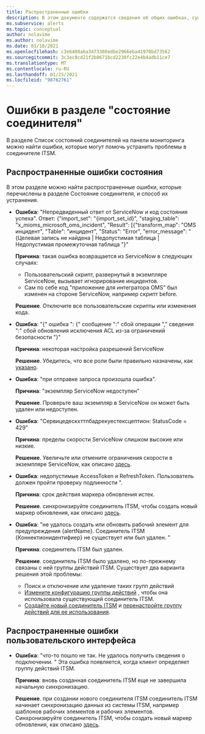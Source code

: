 ```yaml
---
title: Распространенные ошибки
description: В этом документе содержатся сведения об общих ошибках, существующих на панели мониторинга.
ms.subservice: alerts
ms.topic: conceptual
author: nolavime
ms.author: nolavime
ms.date: 01/18/2021
ms.openlocfilehash: c3e6408a6a3473380edbe2966eba41970bd73562
ms.sourcegitcommit: 3c3ec8cd21f2b0671bcd2230fc22e4b4adb11ce7
ms.translationtype: MT
ms.contentlocale: ru-RU
ms.lasthandoff: 01/25/2021
ms.locfileid: "98762761"
---
```

# <a name="errors-in-the-connector-status-section"></a>Ошибки в разделе "состояние соединителя"

В разделе Список состояний соединителей на панели мониторинга можно найти ошибки, которые могут помочь устранить проблемы в соединителе ITSM.

## <a name="status-common-errors"></a>Распространенные ошибки состояния

В этом разделе можно найти распространенные ошибки, которые перечислены в разделе Состояние соединителя, и способ их устранения.

* **Ошибка**: "Непредвиденный ответ от ServiceNow и код состояния успеха". Ответ: {"import_set": "{import_set_id}", "staging_table": "x_mioms_microsoft_oms_incident", "Result": [{"transform_map": "OMS инцидент", "Table": "инцидент", "Status": "Error", "error_message": "{Целевая запись не найдена | Недопустимая таблица | Недопустимая промежуточная таблица "}"

    **Причина**: такая ошибка возвращается из ServiceNow в следующих случаях:
  * Пользовательский скрипт, развернутый в экземпляре ServiceNow, вызывает игнорирование инцидентов.
  * Сам по себе код "приложение для интегратора OMS" был изменен на стороне ServiceNow, например скрипт before.

  **Решение**. Отключите все пользовательские скрипты или изменения кода.

* **Ошибка**: "{" ошибка ": {" сообщение ":" сбой операции "," сведения ":" сбой обновления исключения ACL из-за ограничений безопасности "}"

    **Причина**: некоторая настройка разрешений ServiceNow

    **Решение**. Убедитесь, что все роли были правильно назначены, как [указано](itsmc-connections-servicenow.md#install-the-user-app-and-create-the-user-role).

* **Ошибка**: "при отправке запроса произошла ошибка".

    **Причина**: "экземпляр ServiceNow недоступен"

    **Решение**. Проверьте ваш экземпляр в ServiceNow он может быть удален или недоступен.

* **Ошибка**: "Сервицедескхттпбадрекуестексцептион: StatusCode = 429"

    **Причина**: пределы скорости ServiceNow слишком высокие или низкие.

    **Решение**. Увеличьте или отмените ограничения скорости в экземпляре ServiceNow, как описано [здесь](https://docs.servicenow.com/bundle/london-application-development/page/integrate/inbound-rest/task/investigate-rate-limit-violations.html).

* **Ошибка**: недопустимые AccessToken и RefreshToken. Пользователь должен пройти проверку подлинности ".

    **Причина**: срок действия маркера обновления истек.

    **Решение**. синхронизируйте соединитель ITSM, чтобы создать новый маркер обновления, как описано [здесь](./itsmc-resync-servicenow.md).

* **Ошибка**: "не удалось создать или обновить рабочий элемент для предупреждения {alertName}. Соединитель ITSM {Коннектионидентифиер} не существует или был удален. "

    **Причина**: соединитель ITSM был удален.

    **Решение**. соединитель ITSM было удалено, но по-прежнему связаны с ней группы действий ITSM. Существует два варианта решения этой проблемы:
  * Поиск и отключение или удаление таких групп действий
  * [Измените конфигурацию группы действий](./itsmc-definition.md#create-itsm-work-items-from-azure-alerts) , чтобы она использовала существующий соединитель ITSM.
  * [Создайте новый соединитель ITSM](./itsmc-definition.md#create-an-itsm-connection) и [перенастройте группу действий для ее использования](itsmc-definition.md#create-itsm-work-items-from-azure-alerts).

## <a name="ui-common-errors"></a>Распространенные ошибки пользовательского интерфейса

* **Ошибка**: "что-то пошло не так. Не удалось получить сведения о подключении. " Эта ошибка появляется, когда клиент определяет группу действий ITSM.

    **Причина**: вновь созданная соединитель ITSM еще не завершила начальную синхронизацию.

    **Решение**. при создании нового соединителя ITSM соединитель ITSM начинает синхронизацию данных из системы ITSM, например шаблонов рабочих элементов и рабочих элементов. Синхронизируйте соединитель ITSM, чтобы создать новый маркер обновления, как описано [здесь](./itsmc-resync-servicenow.md).
